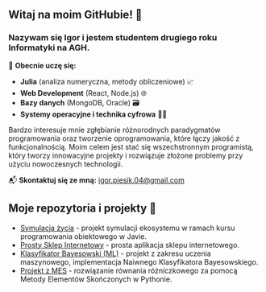 ## Witaj na moim GitHubie! 👋
### Nazywam się Igor i jestem studentem drugiego roku Informatyki na AGH.

🌱 **Obecnie uczę się:**

* **Julia** (analiza numeryczna, metody obliczeniowe) 📈
* **Web Development** (React, Node.js) 🌐
* **Bazy danych** (MongoDB, Oracle) 🗃️
* **Systemy operacyjne i technika cyfrowa** 💾🔌

Bardzo interesuje mnie zgłębianie różnorodnych paradygmatów programowania oraz tworzenie oprogramowania, które łączy jakość z funkcjonalnością.
Moim celem jest stać się wszechstronnym programistą, który tworzy innowacyjne projekty i rozwiązuje złożone problemy przy użyciu nowoczesnych technologii.

📬 **Skontaktuj się ze mną:** [igor.piesik.04@gmail.com](mailto:igor.piesik.04@gmail.com)

## Moje repozytoria i projekty 🔗
- [Symulacja życia](https://github.com/igorpie1705/darwin-simulation) - projekt symulacji ekosystemu w ramach kursu programowania obiektowego w Javie.  
- [Prosty Sklep Internetowy](https://github.com/Maciej-Sitny/Projekt-WDAI) - prosta aplikacja sklepu internetowego.
- [Klasyfikator Bayesowski (ML)](https://github.com/igorpie1705/NKB) - projekt z zakresu uczenia maszynowego, implementacja Naiwnego Klasyfikatora Bayesowskiego.  
- [Projekt z MES](https://github.com/igorpie1705/MES) - rozwiązanie równania różniczkowego za pomocą Metody Elementów Skończonych w Pythonie.
